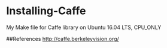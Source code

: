 # Installing-Caffe
My Make file for Caffe library on Ubuntu 16.04 LTS, CPU_ONLY

##References
http://caffe.berkeleyvision.org/
